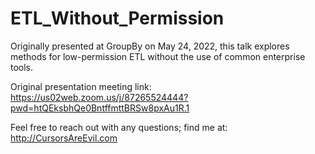 # ETL_Without_Permission
Originally presented at GroupBy on May 24, 2022, this talk explores methods for low-permission ETL without the use of common enterprise tools.

Original presentation meeting link: https://us02web.zoom.us/j/87265524444?pwd=htQEksbhQe0BntffmttBRSw8pxAu1R.1

Feel free to reach out with any questions; find me at: http://CursorsAreEvil.com 

